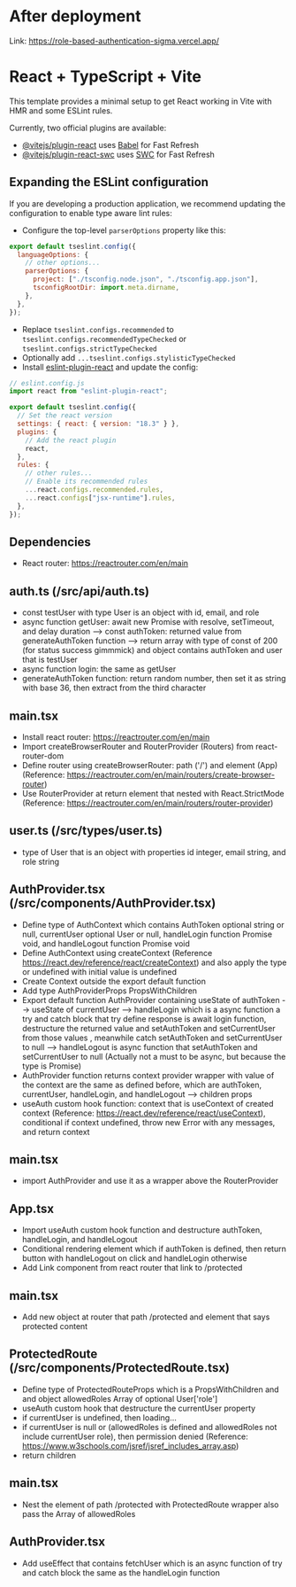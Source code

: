# After deployment

Link: https://role-based-authentication-sigma.vercel.app/

# React + TypeScript + Vite

This template provides a minimal setup to get React working in Vite with HMR and some ESLint rules.

Currently, two official plugins are available:

- [@vitejs/plugin-react](https://github.com/vitejs/vite-plugin-react/blob/main/packages/plugin-react/README.md) uses [Babel](https://babeljs.io/) for Fast Refresh
- [@vitejs/plugin-react-swc](https://github.com/vitejs/vite-plugin-react-swc) uses [SWC](https://swc.rs/) for Fast Refresh

## Expanding the ESLint configuration

If you are developing a production application, we recommend updating the configuration to enable type aware lint rules:

- Configure the top-level `parserOptions` property like this:

```js
export default tseslint.config({
  languageOptions: {
    // other options...
    parserOptions: {
      project: ["./tsconfig.node.json", "./tsconfig.app.json"],
      tsconfigRootDir: import.meta.dirname,
    },
  },
});
```

- Replace `tseslint.configs.recommended` to `tseslint.configs.recommendedTypeChecked` or `tseslint.configs.strictTypeChecked`
- Optionally add `...tseslint.configs.stylisticTypeChecked`
- Install [eslint-plugin-react](https://github.com/jsx-eslint/eslint-plugin-react) and update the config:

```js
// eslint.config.js
import react from "eslint-plugin-react";

export default tseslint.config({
  // Set the react version
  settings: { react: { version: "18.3" } },
  plugins: {
    // Add the react plugin
    react,
  },
  rules: {
    // other rules...
    // Enable its recommended rules
    ...react.configs.recommended.rules,
    ...react.configs["jsx-runtime"].rules,
  },
});
```

## Dependencies

- React router: https://reactrouter.com/en/main

## auth.ts (/src/api/auth.ts)

- const testUser with type User is an object with id, email, and role
- async function getUser: await new Promise with resolve, setTimeout, and delay duration --> const authToken: returned value from generateAuthToken function --> return array with type of const of 200 (for status success gimmmick) and object contains authToken and user that is testUser
- async function login: the same as getUser
- generateAuthToken function: return random number, then set it as string with base 36, then extract from the third character

## main.tsx

- Install react router: https://reactrouter.com/en/main
- Import createBrowserRouter and RouterProvider (Routers) from react-router-dom
- Define router using createBrowserRouter: path ('/') and element (App) (Reference: https://reactrouter.com/en/main/routers/create-browser-router)
- Use RouterProvider at return element that nested with React.StrictMode (Reference: https://reactrouter.com/en/main/routers/router-provider)

## user.ts (/src/types/user.ts)

- type of User that is an object with properties id integer, email string, and role string

## AuthProvider.tsx (/src/components/AuthProvider.tsx)

- Define type of AuthContext which contains AuthToken optional string or null, currentUser optional User or null, handleLogin function Promise void, and handleLogout function Promise void
- Define AuthContext using createContext (Reference https://react.dev/reference/react/createContext) and also apply the type or undefined with initial value is undefined
- Create Context outside the export default function
- Add type AuthProviderProps PropsWithChildren
- Export default function AuthProvider containing useState of authToken --> useState of currentUser --> handleLogin which is a async function a try and catch block that try define response is await login function, destructure the returned value and setAuthToken and setCurrentUser from those values , meanwhile catch setAuthToken and setCurrentUser to null --> handleLogout is async function that setAuthToken and setCurrentUser to null (Actually not a must to be async, but because the type is Promise)
- AuthProvider function returns context provider wrapper with value of the context are the same as defined before, which are authToken, currentUser, handleLogin, and handleLogout --> children props
- useAuth custom hook function: context that is useContext of created context (Reference: https://react.dev/reference/react/useContext), conditional if context undefined, throw new Error with any messages, and return context

## main.tsx

- import AuthProvider and use it as a wrapper above the RouterProvider

## App.tsx

- Import useAuth custom hook function and destructure authToken, handleLogin, and handleLogout
- Conditional rendering element which if authToken is defined, then return button with handleLogout on click and handleLogin otherwise
- Add Link component from react router that link to /protected

## main.tsx

- Add new object at router that path /protected and element that says protected content

## ProtectedRoute (/src/components/ProtectedRoute.tsx)

- Define type of ProtectedRouteProps which is a PropsWithChildren and and object allowedRoles Array of optional User['role']
- useAuth custom hook that destructure the currentUser property
- if currentUser is undefined, then loading...
- if currentUser is null or (allowedRoles is defined and allowedRoles not include currentUser role), then permission denied (Reference: https://www.w3schools.com/jsref/jsref_includes_array.asp)
- return children

## main.tsx

- Nest the element of path /protected with ProtectedRoute wrapper also pass the Array of allowedRoles

## AuthProvider.tsx

- Add useEffect that contains fetchUser which is an async function of try and catch block the same as the handleLogin function

